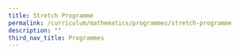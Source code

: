 ```yaml
---
title: Stretch Programme
permalink: /curriculum/mathematics/programmes/stretch-programme
description: ""
third_nav_title: Programmes
---
```

